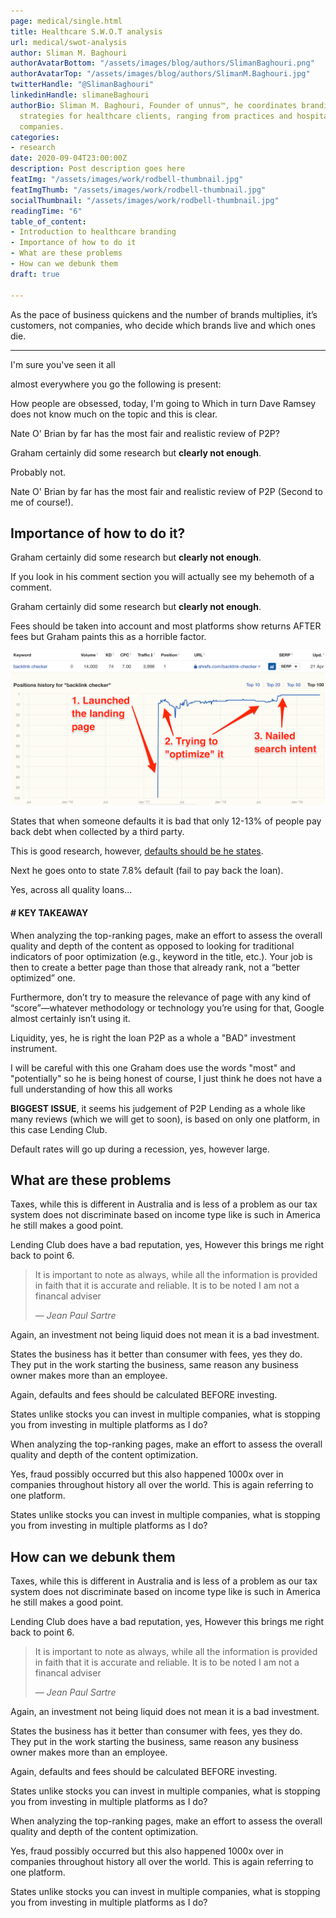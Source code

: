 ```yaml
---
page: medical/single.html
title: Healthcare S.W.O.T analysis 
url: medical/swot-analysis
author: Sliman M. Baghouri
authorAvatarBottom: "/assets/images/blog/authors/SlimanBaghouri.png"
authorAvatarTop: "/assets/images/blog/authors/SlimanM.Baghouri.jpg"
twitterHandle: "@SlimanBaghouri"
linkedinHandle: slimaneBaghouri
authorBio: Sliman M. Baghouri, Founder of unnus™, he coordinates branding and marketing
  strategies for healthcare clients, ranging from practices and hospitals to pharmaceutical
  companies.
categories:
- research
date: 2020-09-04T23:00:00Z
description: Post description goes here
featImg: "/assets/images/work/rodbell-thumbnail.jpg"
featImgThumb: "/assets/images/work/rodbell-thumbnail.jpg"
socialThumbnail: "/assets/images/work/rodbell-thumbnail.jpg"
readingTime: "6"
table_of_content:
- Introduction to healthcare branding
- Importance of how to do it
- What are these problems
- How can we debunk them
draft: true

---
```

<section  id="Introductiontohealthcarebranding">
<div class="hook">
	
<p>
As the pace of business quickens and the number of brands multiplies, it’s customers, not companies, who decide which brands live and which ones die.
</p>
<hr>
</div>
<p>I'm sure you've seen it all</p>
 <p>almost everywhere you go the following is present:</p>
<p>How people are obsessed, today, I'm going to Which in turn Dave Ramsey does not know much on the topic and this is clear.</p>
<!--more--> 
<p>
Nate O' Brian by far has the most fair and realistic review of P2P?

</p>
<p>

Graham certainly did some research but <strong>clearly not enough</strong>. 
</p>

<p>Probably not.</p>
<p>

Nate O' Brian by far has the most fair and realistic review of P2P (Second to me of course!). 

</p>
</section>


<section id="Importanceofhowtodoit">

<h2 class="bold">Importance of how to do it?</h2>

<p>

Graham certainly did some research but <strong>clearly not enough</strong>. 
</p>

<p>
	If you look in his comment section you will actually see my behemoth of a comment.
</p>
<p>

Graham certainly did some research but <strong>clearly not enough</strong>. 
</p>

<p>

Fees should be taken into account and most platforms show returns AFTER fees but Graham paints this as a horrible factor.

</p>

<img loading="lazy" src="/assets/images/blog/posts/content/keyword.png" alt="Keyword Report" >

<p>

States that when someone defaults it is bad that only 12-13% of people pay back debt when collected by a third party.

</p>

<p>This is good research, however, <a href="#">defaults should be he states</a>.</p>
<p>

Next he goes onto to state 7.8% default (fail to pay back the loan). 
</p>

<p>Yes, across all quality loans...</p>

<div class="takeaway">
	<h4># KEY TAKEAWAY</h4>
	<p>When analyzing the top-ranking pages, make an effort to assess the overall quality and depth of the content as opposed to looking for traditional indicators of poor optimization (e.g., keyword in the title, etc.). Your job is then to create a better page than those that already rank, not a “better optimized” one.</p>
	<p>Furthermore, don’t try to measure the relevance of page with any kind of “score”—whatever methodology or technology you’re using for that, Google almost certainly isn’t using it.
</p>
</div>


<p>

Liquidity, yes, he is right the loan  P2P as a whole a "BAD" investment instrument. 

</p>

<p>

I will be careful with this one Graham does use the words "most" and "potentially" so he is being honest of course, I just think he does not have a full understanding of how this all works 

</p>

<p>

<b>BIGGEST ISSUE</b>, it seems his judgement of P2P Lending as a whole like many reviews (which we will get to soon), is based on only one platform, in this case Lending Club. 

</p>

<p>

Default rates will go up during a recession, yes, however large.

</p>
</section>

<section id="Whataretheseproblems">

<h2>What are these problems</h2>

<p>

Taxes, while this is different in Australia and is less of a problem as our tax system does not discriminate based on income type like is such in America he still makes a good point.

</p>

<p>

Lending Club does have a bad reputation, yes, However this brings me right back to point 6. 

</p>
<blockquote>

<p>

It is important to note as always, while all the information is provided in faith that it is accurate and reliable. It is to be noted I am not a financal adviser

<p>    
<cite>― Jean Paul Sartre</cite>
</blockquote>

<p>

Again, an investment not being liquid does not mean it is a bad investment.

</p>

<p>

States the business has it better than consumer with fees, yes they do. They put in the work starting the business, same reason any business owner makes more than an employee.

</p>

<p>

Again, defaults and fees should be calculated BEFORE investing.

</p>

<p>

States unlike stocks you can invest in multiple companies, what is stopping you from investing in multiple platforms as I do? 

</p>

<div class="note">
	<p>When analyzing the top-ranking pages, make an effort to assess the overall quality and depth of the content 	optimization.</p>
</div>
<p>

Yes, fraud possibly occurred but this also happened 1000x over in companies throughout history all over the world. This is again referring to one platform. 

</p>


<p>

States unlike stocks you can invest in multiple companies, what is stopping you from investing in multiple platforms as I do? 

</p>
</section>

<section id="Howcanwedebunkthem">

<h2>How can we debunk them</h2>

<p>

Taxes, while this is different in Australia and is less of a problem as our tax system does not discriminate based on income type like is such in America he still makes a good point.

</p>

<p>

Lending Club does have a bad reputation, yes, However this brings me right back to point 6. 

</p>
<blockquote>

<p>

It is important to note as always, while all the information is provided in faith that it is accurate and reliable. It is to be noted I am not a financal adviser

<p>    
<cite>― Jean Paul Sartre</cite>
</blockquote>

<p>

Again, an investment not being liquid does not mean it is a bad investment.

</p>

<p>

States the business has it better than consumer with fees, yes they do. They put in the work starting the business, same reason any business owner makes more than an employee.

</p>

<p>

Again, defaults and fees should be calculated BEFORE investing.

</p>

<p>

States unlike stocks you can invest in multiple companies, what is stopping you from investing in multiple platforms as I do? 

</p>

<div class="note">
	<p>When analyzing the top-ranking pages, make an effort to assess the overall quality and depth of the content 	optimization.</p>
</div>
<p>

Yes, fraud possibly occurred but this also happened 1000x over in companies throughout history all over the world. This is again referring to one platform. 

</p>


<p>

States unlike stocks you can invest in multiple companies, what is stopping you from investing in multiple platforms as I do? 

</p>
</section>